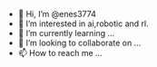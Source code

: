 - 👋 Hi, I’m @enes3774
- 👀 I’m interested in ai,robotic and rl.
- 🌱 I’m currently learning ...
- 💞️ I’m looking to collaborate on ...
- 📫 How to reach me ...

<!---
enes3774/enes3774 is a ✨ special ✨ repository because its `README.md` (this file) appears on your GitHub profile.
You can click the Preview link to take a look at your changes.
--->
